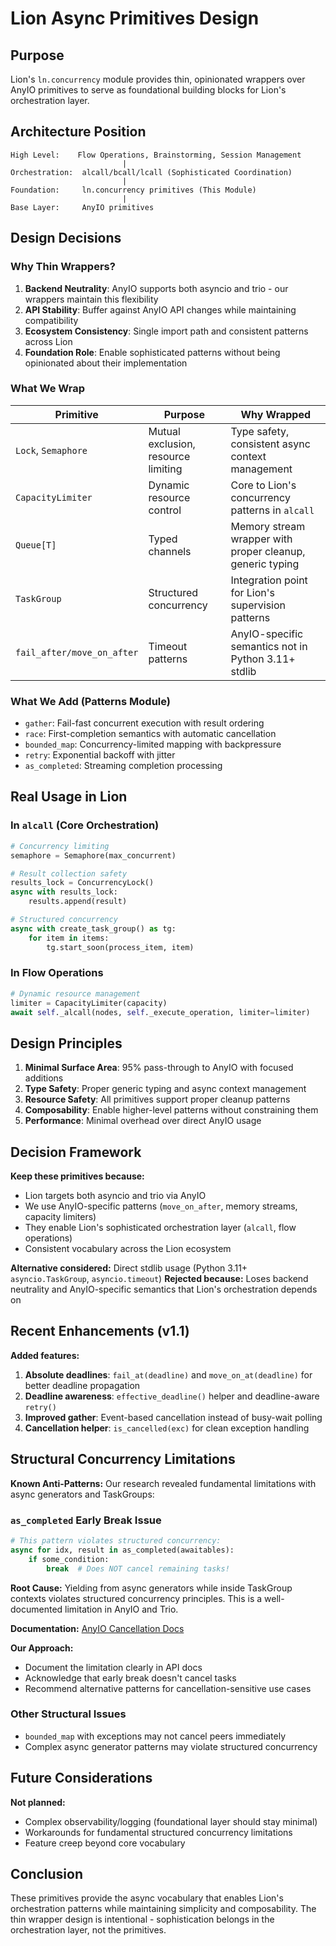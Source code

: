 # Lion Async Primitives Design

## Purpose

Lion's `ln.concurrency` module provides thin, opinionated wrappers over AnyIO primitives to serve as foundational building blocks for Lion's orchestration layer.

## Architecture Position

```
High Level:    Flow Operations, Brainstorming, Session Management
                         |
Orchestration:  alcall/bcall/lcall (Sophisticated Coordination)  
                         |
Foundation:     ln.concurrency primitives (This Module)
                         | 
Base Layer:     AnyIO primitives
```

## Design Decisions

### Why Thin Wrappers?

1. **Backend Neutrality**: AnyIO supports both asyncio and trio - our wrappers maintain this flexibility
2. **API Stability**: Buffer against AnyIO API changes while maintaining compatibility  
3. **Ecosystem Consistency**: Single import path and consistent patterns across Lion
4. **Foundation Role**: Enable sophisticated patterns without being opinionated about their implementation

### What We Wrap

| Primitive | Purpose | Why Wrapped |
|-----------|---------|-------------|
| `Lock`, `Semaphore` | Mutual exclusion, resource limiting | Type safety, consistent async context management |
| `CapacityLimiter` | Dynamic resource control | Core to Lion's concurrency patterns in `alcall` |
| `Queue[T]` | Typed channels | Memory stream wrapper with proper cleanup, generic typing |
| `TaskGroup` | Structured concurrency | Integration point for Lion's supervision patterns |
| `fail_after/move_on_after` | Timeout patterns | AnyIO-specific semantics not in Python 3.11+ stdlib |

### What We Add (Patterns Module)

- `gather`: Fail-fast concurrent execution with result ordering
- `race`: First-completion semantics with automatic cancellation
- `bounded_map`: Concurrency-limited mapping with backpressure
- `retry`: Exponential backoff with jitter
- `as_completed`: Streaming completion processing

## Real Usage in Lion

### In `alcall` (Core Orchestration)

```python
# Concurrency limiting
semaphore = Semaphore(max_concurrent)

# Result collection safety  
results_lock = ConcurrencyLock()
async with results_lock:
    results.append(result)

# Structured concurrency
async with create_task_group() as tg:
    for item in items:
        tg.start_soon(process_item, item)
```

### In Flow Operations

```python
# Dynamic resource management
limiter = CapacityLimiter(capacity)
await self._alcall(nodes, self._execute_operation, limiter=limiter)
```

## Design Principles

1. **Minimal Surface Area**: 95% pass-through to AnyIO with focused additions
2. **Type Safety**: Proper generic typing and async context management
3. **Resource Safety**: All primitives support proper cleanup patterns
4. **Composability**: Enable higher-level patterns without constraining them
5. **Performance**: Minimal overhead over direct AnyIO usage

## Decision Framework

**Keep these primitives because:**
- Lion targets both asyncio and trio via AnyIO
- We use AnyIO-specific patterns (`move_on_after`, memory streams, capacity limiters)
- They enable Lion's sophisticated orchestration layer (`alcall`, flow operations)
- Consistent vocabulary across the Lion ecosystem

**Alternative considered:** Direct stdlib usage (Python 3.11+ `asyncio.TaskGroup`, `asyncio.timeout`) 
**Rejected because:** Loses backend neutrality and AnyIO-specific semantics that Lion's orchestration depends on

## Recent Enhancements (v1.1)

**Added features:**
1. **Absolute deadlines**: `fail_at(deadline)` and `move_on_at(deadline)` for better deadline propagation
2. **Deadline awareness**: `effective_deadline()` helper and deadline-aware `retry()`
3. **Improved gather**: Event-based cancellation instead of busy-wait polling
4. **Cancellation helper**: `is_cancelled(exc)` for clean exception handling

## Structural Concurrency Limitations

**Known Anti-Patterns:**
Our research revealed fundamental limitations with async generators and TaskGroups:

### `as_completed` Early Break Issue
```python
# This pattern violates structured concurrency:
async for idx, result in as_completed(awaitables):
    if some_condition:
        break  # Does NOT cancel remaining tasks!
```

**Root Cause:** Yielding from async generators while inside TaskGroup contexts violates structured concurrency principles. This is a well-documented limitation in AnyIO and Trio.

**Documentation:** [AnyIO Cancellation Docs](https://anyio.readthedocs.io/en/stable/cancellation.html)

**Our Approach:** 
- Document the limitation clearly in API docs
- Acknowledge that early break doesn't cancel tasks
- Recommend alternative patterns for cancellation-sensitive use cases

### Other Structural Issues
- `bounded_map` with exceptions may not cancel peers immediately
- Complex async generator patterns may violate structured concurrency

## Future Considerations

**Not planned:**
- Complex observability/logging (foundational layer should stay minimal)
- Workarounds for fundamental structured concurrency limitations
- Feature creep beyond core vocabulary

## Conclusion

These primitives provide the async vocabulary that enables Lion's orchestration patterns while maintaining simplicity and composability. The thin wrapper design is intentional - sophistication belongs in the orchestration layer, not the primitives.
